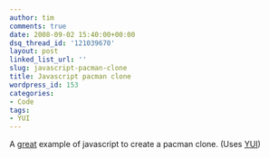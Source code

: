 ```yaml
---
author: tim
comments: true
date: 2008-09-02 15:40:00+00:00
dsq_thread_id: '121039670'
layout: post
linked_list_url: ''
slug: javascript-pacman-clone
title: Javascript pacman clone
wordpress_id: 153
categories:
- Code
tags:
- YUI
---
```


A [great](http://www.digitalinsane.com/archives/2008/08/30/pacman/) example of
javascript to create a pacman clone. (Uses
[YUI](http://developer.yahoo.com/yui/))